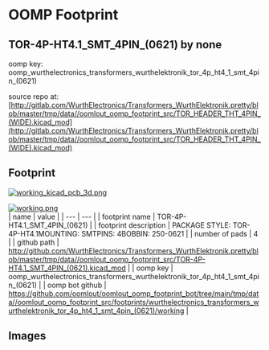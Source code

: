 # OOMP Footprint  
## TOR-4P-HT4.1_SMT_4PIN_(0621)  by none  
  
oomp key: oomp_wurthelectronics_transformers_wurthelektronik_tor_4p_ht4_1_smt_4pin_(0621)  
  
source repo at: [http://gitlab.com/WurthElectronics/Transformers_WurthElektronik.pretty/blob/master/tmp/data//oomlout_oomp_footprint_src/TOR_HEADER_THT_4PIN_(WIDE).kicad_mod](http://gitlab.com/WurthElectronics/Transformers_WurthElektronik.pretty/blob/master/tmp/data//oomlout_oomp_footprint_src/TOR_HEADER_THT_4PIN_(WIDE).kicad_mod)  
## Footprint  
  
[![working_kicad_pcb_3d.png](working_kicad_pcb_3d_600.png)](working_kicad_pcb_3d.png)  
  
[![working.png](working_600.png)](working.png)  
| name | value | 
| --- | --- | 
| footprint name | TOR-4P-HT4.1_SMT_4PIN_(0621) | 
| footprint description | PACKAGE STYLE: TOR-4P-HT4.1MOUNTING: SMTPINS: 4BOBBIN: 250-0621 | 
| number of pads | 4 | 
| github path | http://github.com/WurthElectronics/Transformers_WurthElektronik.pretty/blob/master/tmp/data//oomlout_oomp_footprint_src/TOR-4P-HT4.1_SMT_4PIN_(0621).kicad_mod | 
| oomp key | oomp_wurthelectronics_transformers_wurthelektronik_tor_4p_ht4_1_smt_4pin_(0621) | 
| oomp bot github | https://github.com/oomlout/oomlout_oomp_footprint_bot/tree/main/tmp/data//oomlout_oomp_footprint_src/footprints/wurthelectronics_transformers_wurthelektronik_tor_4p_ht4_1_smt_4pin_(0621)/working | 
## Images  
